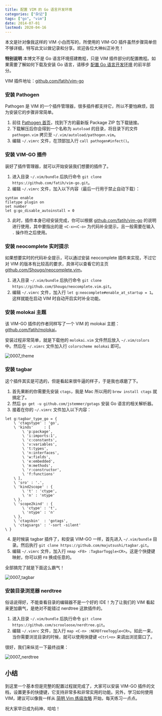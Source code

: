 ```yaml
---
title: 配置 VIM 的 Go 语言开发环境
categories: ["杂记"]
tags: ["go", "vim"]
date: 2014-07-01
lastmod: 2020-04-16
---
```


本文是针对像我这样的 VIM 小白而写的，所使用的 VIM-GO 插件虽然步骤简单但不够详细，特写此文以做记录和分享。欢迎各位大神纠正补充！

**特别说明** 本博文不是 Go 语言环境搭建教程，只是 VIM 插件部分的配置教程。如果需要了解如何下载及安装 Go 语言，请移步 [配置 Go 语言开发环境](http://my.oschina.net/Obahua/blog/110767) 的前半部分。

VIM 插件地址：[github.com/fatih/vim-go](https://github.com/fatih/vim-go)

### 安装 Pathogen

Pathogen 是 VIM 的一个插件管理器，很多插件都支持它，所以不要怕麻烦，因为安装它的步骤非常简单。

1. 前往 [Pathogen 首页](http://www.vim.org/scripts/script.php?script_id=2332)，找到下方的最新版 Package ZIP 包下载链接。
2. 下载解压后你会得到一个名称为 `autoload` 的目录，将目录下的文件 `pathogen.vim` 拷贝至 `~/.vim/autoload/pathogen.vim`。
3. 编辑 `~/.vimrc` 文件，在顶部加入行 `call pathogen#infect()`。

### 安装 VIM-GO 插件

装好了插件管理器，就可以开始安装我们想要的插件了。

1. 进入目录 `~/.vim/bundle` 后执行命令 `git clone https://github.com/fatih/vim-go.git`。
2. 编辑 `~/.vimrc` 文件，加入以下内容（最后一行用于禁止自动下载）：

```vim
syntax enable
filetype plugin on
set number
let g:go_disable_autoinstall = 0
```
3. 此时，插件本身已经安装完成，你可以根据 [github.com/fatih/vim-go](https://github.com/fatih/vim-go) 的说明进行使用，其中要指出的是 `<C-x><C-o>` 为代码补全提示，且一般需要在输入 `.` 操作符之后使用。

### 安装 neocomplete 实时提示

如果想要实时的代码补全提示，可以通过安装 neocomplete 插件来实现，不过它对 VIM 的版本有比较高的要求，具体可以查看它的主页 [github.com/Shougo/neocomplete.vim](https://github.com/Shougo/neocomplete.vim)。

1. 进入目录 `~/.vim/bundle` 后执行命令 `git clone https://github.com/Shougo/neocomplete.vim.git`。
2. 编辑 `~/.vimrc` 文件，加入行 `let g:neocomplete#enable_at_startup = 1`。这样就能在启动 VIM 时自动开启实时补全功能。

### 安装 molokai 主题

该 VIM-GO 插件的作者同样写了一个 VIM 的 molokai 主题：[github.com/fatih/molokai](https://github.com/fatih/molokai)。

安装过程非常简单，就是下载他的 `molokai.vim` 文件然后放入 `~/.vim/colors` 中。然后在 `~/.vimrc` 文件加入行 `colorscheme molokai` 即可。

![0007_theme](https://cloud.githubusercontent.com/assets/2946214/20509279/8dafb828-b035-11e6-9ebc-a0d6385db1c9.png)

### 安装 tagbar

这个插件其实是可选的，但是看起来很牛逼的样子，于是我也琢磨了下。

1. 首先果断的你需要先安装 `ctags`，我是 Mac 所以用的 `brew install ctags` 就搞定了。
2. 然后 `go get -u github.com/jstemmer/gotags` 安装 Go 语言的相关解析器。
3. 接着在你的 `~/.vimrc` 文件加入以下内容：

```vim
let g:tagbar_type_go = {
    \ 'ctagstype' : 'go',
    \ 'kinds'     : [
        \ 'p:package',
        \ 'i:imports:1',
        \ 'c:constants',
        \ 'v:variables',
        \ 't:types',
        \ 'n:interfaces',
        \ 'w:fields',
        \ 'e:embedded',
        \ 'm:methods',
        \ 'r:constructor',
        \ 'f:functions'
    \ ],
    \ 'sro' : '.',
    \ 'kind2scope' : {
        \ 't' : 'ctype',
        \ 'n' : 'ntype'
    \ },
    \ 'scope2kind' : {
        \ 'ctype' : 't',
        \ 'ntype' : 'n'
    \ },
    \ 'ctagsbin'  : 'gotags',
    \ 'ctagsargs' : '-sort -silent'
\ }
```

4. 是时候装 tagbar 插件了，和安装 VIM-GO 一样，首先进入 `~/.vim/bundle` 目录。然后执行 `git clone https://github.com/majutsushi/tagbar.git`。
5. 编辑 `~/.vimrc` 文件，加入行 `nmap <F8> :TagbarToggle<CR>`。这是个快捷键映射，你可以把 `F8` 换成任意的。

全部搞完了就是下面这么霸气！

![0007_tagbar](https://cloud.githubusercontent.com/assets/2946214/20509284/9245b504-b035-11e6-9aac-adf1e9b71043.png)

### 安装目录浏览器 nerdtree

俗话说得好，不能查看目录的编辑器不是一个好的 IDE！为了让我们的 VIM 看起来更加霸气，是绝对不能错过 nerdtree 这款插件的。

1. 进入目录 `~/.vim/bundle` 后执行命令 `git clone https://github.com/scrooloose/nerdtree.git`。
2. 编辑 `~/.vimrc` 文件，加入行 `map <C-n> :NERDTreeToggle<CR>`。如此一来，当你需要浏览目录的时候，就可以使用快捷键 `<Ctrl+n>` 来调出浏览窗口了。

很好，我们来纵览一下最终战果：

![0007_nerdtree](https://cloud.githubusercontent.com/assets/2946214/20509287/975f0482-b035-11e6-8c0b-bd68a93445d8.png)

## 小结

到这里一个基本但是完整的配置过程就完成了，大家可以安装 VIM-GO 插件的文档，设置更多的快捷键，它支持非常多和非常实用的功能。另外，学习如何使用 VIM，建议可以像我一样从 [简明 Vim 练级攻略](http://coolshell.cn/articles/5426.html) 开始，每天练习一点点。

祝大家早日成为码神，哈哈！
